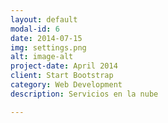 ```yaml
---
layout: default
modal-id: 6
date: 2014-07-15
img: settings.png
alt: image-alt
project-date: April 2014
client: Start Bootstrap
category: Web Development
description: Servicios en la nube

---
```

